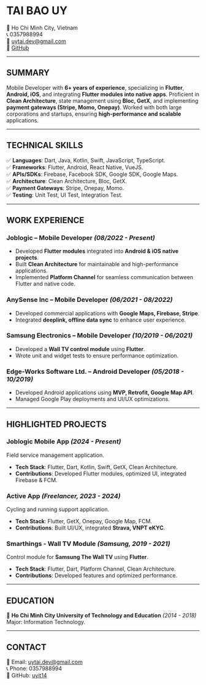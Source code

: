 # TAI BAO UY
📍 Ho Chi Minh City, Vietnam  
📞 0357988994  
📧 uytai.dev@gmail.com  
🔗 [GitHub](https://github.com/uyit14)  

---  

## **SUMMARY**  
Mobile Developer with **6+ years of experience**, specializing in **Flutter**, **Android, iOS**, and integrating **Flutter modules into native apps**. Proficient in **Clean Architecture**, state management using **Bloc, GetX**, and implementing **payment gateways (Stripe, Momo, Onepay)**. Worked with both large corporations and startups, ensuring **high-performance and scalable** applications.  

---  

## **TECHNICAL SKILLS**  
✅ **Languages**: Dart, Java, Kotlin, Swift, JavaScript, TypeScript.  
✅ **Frameworks**: Flutter, Android, React Native, VueJS.  
✅ **APIs/SDKs**: Firebase, Facebook SDK, Google SDK, Google Maps.  
✅ **Architecture**: Clean Architecture, Bloc, GetX.  
✅ **Payment Gateways**: Stripe, Onepay, Momo.  
✅ **Testing**: Unit Test, UI Test, Integration Test.  

---  
## **WORK EXPERIENCE**  
### **Joblogic** – Mobile Developer *(08/2022 - Present)*  
- Developed **Flutter modules** integrated into **Android & iOS native projects**.  
- Built **Clean Architecture** for maintainable and high-performance applications.  
- Implemented **Platform Channel** for seamless communication between Flutter and native code.  

### **AnySense Inc** – Mobile Developer *(06/2021 - 08/2022)*  
- Developed commercial applications with **Google Maps, Firebase, Stripe**.  
- Integrated **deeplink, offline data sync** to enhance user experience.  

### **Samsung Electronics** – Mobile Developer *(10/2019 - 06/2021)*  
- Developed a **Wall TV control module** using **Flutter**.  
- Wrote unit and widget tests to ensure performance optimization.  

### **Edge-Works Software Ltd.** – Android Developer *(05/2018 - 10/2019)*  
- Developed Android applications using **MVP, Retrofit, Google Map API**.  
- Managed Google Play deployments and UI/UX optimizations.  

---  

## **HIGHLIGHTED PROJECTS**  
### **Joblogic Mobile App** *(2024 - Present)*  
Field service management application.  
- **Tech Stack**: Flutter, Dart, Kotlin, Swift, GetX, Clean Architecture.  
- **Contributions**: Developed Flutter modules, optimized UI, integrated Firebase & FCM.  

### **Active App** *(Freelancer, 2023 - 2024)*  
Cycling and running support application.  
- **Tech Stack**: Flutter, GetX, Onepay, Google Map, FCM.  
- **Contributions**: Built UI/UX, integrated **Strava, VNPT eKYC**.  

### **Smarthings - Wall TV Module** *(Samsung, 2019 - 2021)*  
Control module for **Samsung The Wall TV** using **Flutter**.  
- **Tech Stack**: Flutter, Dart, Platform Channel, Clean Architecture.  
- **Contributions**: Developed features and optimized performance.  

---  

## **EDUCATION**  
📖 **Ho Chi Minh City University of Technology and Education** *(2014 - 2018)*  
Major: Information Technology.  

---  

## **CONTACT**  
📧 Email: uytai.dev@gmail.com  
📞 Phone: 0357988994  
🔗 GitHub: [uyit14](https://github.com/uyit14)
